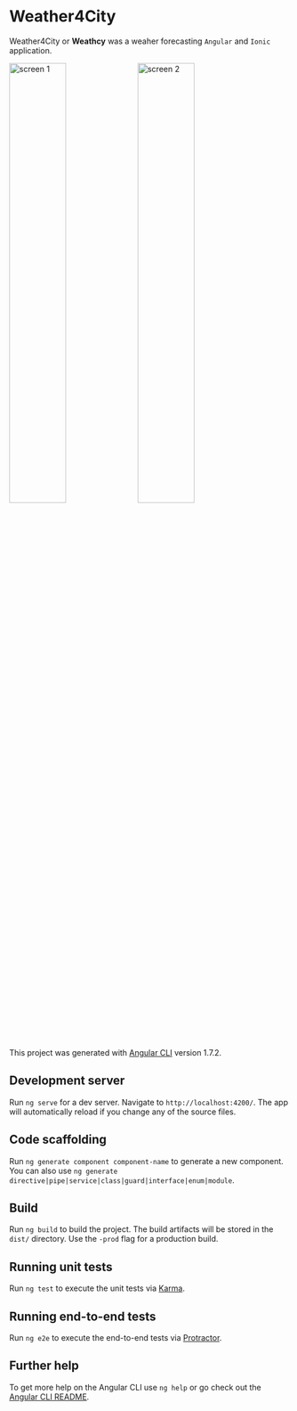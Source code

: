 # Weather4City

Weather4City or **Weathcy** was a weaher forecasting `Angular` and `Ionic` application.

<div>
  <img alt="screen 1" src="https://user-images.githubusercontent.com/30201930/137616127-420c54ac-848c-483f-a02b-d26cf37bc31c.png" width="45%" />
  <img alt="screen 2" src="https://user-images.githubusercontent.com/30201930/137616131-57d1baad-dc43-4799-ad4a-a712e17e9b3d.png" width="45%" />
</div>

This project was generated with [Angular CLI](https://github.com/angular/angular-cli) version 1.7.2.

## Development server

Run `ng serve` for a dev server. Navigate to `http://localhost:4200/`. The app will automatically reload if you change any of the source files.

## Code scaffolding

Run `ng generate component component-name` to generate a new component. You can also use `ng generate directive|pipe|service|class|guard|interface|enum|module`.

## Build

Run `ng build` to build the project. The build artifacts will be stored in the `dist/` directory. Use the `-prod` flag for a production build.

## Running unit tests

Run `ng test` to execute the unit tests via [Karma](https://karma-runner.github.io).

## Running end-to-end tests

Run `ng e2e` to execute the end-to-end tests via [Protractor](http://www.protractortest.org/).

## Further help

To get more help on the Angular CLI use `ng help` or go check out the [Angular CLI README](https://github.com/angular/angular-cli/blob/master/README.md).
